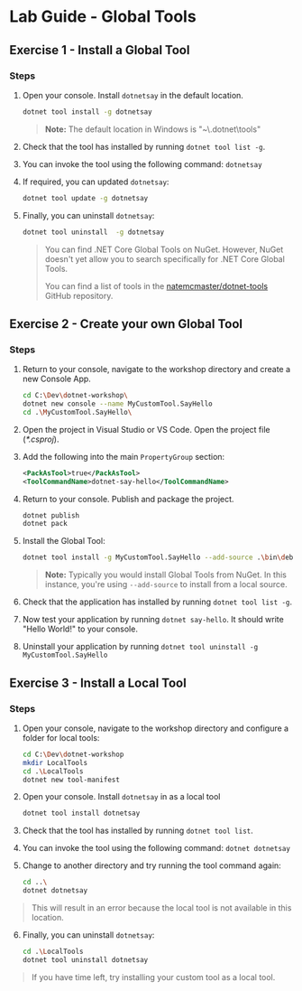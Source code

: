 # Lab Guide - Global Tools

## Exercise 1 - Install a Global Tool

### Steps

1. Open your console. Install ```dotnetsay``` in the default location.

    ```bash
    dotnet tool install -g dotnetsay
    ```

    > **Note:** The default location in Windows is "~\\.dotnet\tools"

2. Check that the tool has installed by running ```dotnet tool list -g```.

3. You can invoke the tool using the following command: ```dotnetsay```

4. If required, you can updated ```dotnetsay```:

    ```bash
    dotnet tool update -g dotnetsay
    ```

4. Finally, you can uninstall ```dotnetsay```:

    ```bash
    dotnet tool uninstall  -g dotnetsay
    ```

    > You can find .NET Core Global Tools on NuGet. However, NuGet doesn't yet allow you to search specifically for .NET Core Global Tools.
    >
    > You can find a list of tools in the [natemcmaster/dotnet-tools](https://github.com/natemcmaster/dotnet-tools) GitHub repository.

## Exercise 2 - Create your own Global Tool

### Steps

1. Return to your console, navigate to the workshop directory and create a new Console App.

    ```bash
    cd C:\Dev\dotnet-workshop\
    dotnet new console --name MyCustomTool.SayHello
    cd .\MyCustomTool.SayHello\
    ```

2. Open the project in Visual Studio or VS Code. Open the project file (*\*.csproj*).

3. Add the following into the main ```PropertyGroup``` section:

    ```xml
    <PackAsTool>true</PackAsTool>
    <ToolCommandName>dotnet-say-hello</ToolCommandName>
    ```

4. Return to your console. Publish and package the project.

    ```bash
    dotnet publish
    dotnet pack
    ```

5. Install the Global Tool:

    ```bash
    dotnet tool install -g MyCustomTool.SayHello --add-source .\bin\debug
    ```

    > **Note:** Typically you would install Global Tools from NuGet. In this instance, you're using ```--add-source``` to install from a local source.

6. Check that the application has installed by running ```dotnet tool list -g```.

7. Now test your application by running ```dotnet say-hello```. It should write "Hello World!" to your console.

8. Uninstall your application by running ```dotnet tool uninstall -g MyCustomTool.SayHello```

## Exercise 3 - Install a Local Tool

### Steps

1. Open your console, navigate to the workshop directory and configure a folder for local tools:
    
    ```bash
    cd C:\Dev\dotnet-workshop
    mkdir LocalTools
    cd .\LocalTools
    dotnet new tool-manifest
    ```

2. Open your console. Install ```dotnetsay``` in as a local tool

    ```bash
    dotnet tool install dotnetsay
    ```

3. Check that the tool has installed by running ```dotnet tool list```.

4. You can invoke the tool using the following command: ```dotnet dotnetsay```

5. Change to another directory and try running the tool command again:

    ```bash
    cd ..\
    dotnet dotnetsay
    ```
> This will result in an error because the local tool is not available in this location.

6. Finally, you can uninstall ```dotnetsay```:

    ```bash
    cd .\LocalTools
    dotnet tool uninstall dotnetsay
    ```
> If you have time left, try installing your custom tool as a local tool.

